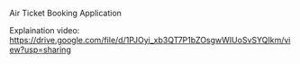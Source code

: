 Air Ticket Booking Application

Explaination video: https://drive.google.com/file/d/1PJOyi_xb3QT7P1bZOsgwWIUoSvSYQIkm/view?usp=sharing
